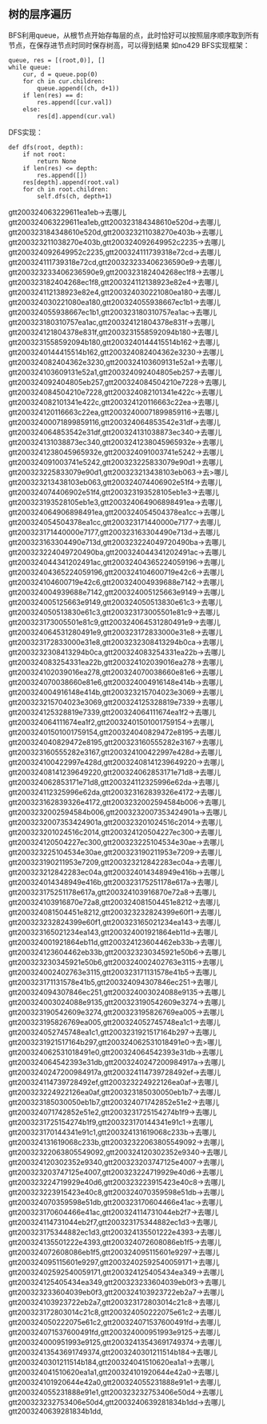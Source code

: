 ## 树的层序遍历
BFS利用queue，从根节点开始存每层的点，此时恰好可以按照层序顺序取到所有节点，在保存进节点时同时保存树高，可以得到结果
如no429
BFS实现框架：
```
queue, res = [(root,0)], []
while queue:
    cur, d = queue.pop(0)
    for ch in cur.children:
        queue.append((ch, d+1))
    if len(res) == d:
        res.append([cur.val])
    else:
        res[d].append(cur.val)
```

DFS实现：
```
def dfs(root, depth):
    if not root:
        return None
    if len(res) <= depth:
        res.append([])
    res[depth].append(root.val)
    for ch in root.children:
        self.dfs(ch, depth+1)
```
gtt200324063229611ea1eb->去哪儿gtt200324063229611ea1eb,gtt200323184348610e520d->去哪儿gtt200323184348610e520d,gtt200323211038270e403b->去哪儿gtt200323211038270e403b,gtt200324092649952c2235->去哪儿gtt200324092649952c2235,gtt200324111739318e72cd->去哪儿gtt200324111739318e72cd,gtt200323233406236590e9->去哪儿gtt200323233406236590e9,gtt200323182404268ec1f8->去哪儿gtt200323182404268ec1f8,gtt200324112138923e82e4->去哪儿gtt200324112138923e82e4,gtt200324030221080ea180->去哪儿gtt200324030221080ea180,gtt200324055938667ec1b1->去哪儿gtt200324055938667ec1b1,gtt200323180310757ea1ac->去哪儿gtt200323180310757ea1ac,gtt200324121804378e831f->去哪儿gtt200324121804378e831f,gtt2003231558592094b180->去哪儿gtt2003231558592094b180,gtt2003240144415514b162->去哪儿gtt2003240144415514b162,gtt200324082404362e3230->去哪儿gtt200324082404362e3230,gtt200324103609131e52a1->去哪儿gtt200324103609131e52a1,gtt200324092404805eb257->去哪儿gtt200324092404805eb257,gtt200324084504210e7228->去哪儿gtt200324084504210e7228,gtt200324082101341e422c->去哪儿gtt200324082101341e422c,gtt200324120116663c22ea->去哪儿gtt200324120116663c22ea,gtt20032400071899859116->去哪儿gtt20032400071899859116,gtt200324064853542e31df->去哪儿gtt200324064853542e31df,gtt200324131038873ec340->去哪儿gtt200324131038873ec340,gtt2003241238045965932e->去哪儿gtt2003241238045965932e,gtt200324091003741e5242->去哪儿gtt200324091003741e5242,gtt200323225833079e90d1->去哪儿gtt200323225833079e90d1,gtt200323213438103eb063->去>哪儿gtt200323213438103eb063,gtt200324074406902e51f4->去哪儿gtt200324074406902e51f4,gtt200323193528105eb1e3->去哪儿gtt200323193528105eb1e3,gtt200324064906898491ea->去哪儿gtt200324064906898491ea,gtt200324054504378ea1cc->去哪儿gtt200324054504378ea1cc,gtt200323171440000e7177->去哪儿gtt200323171440000e7177,gtt200323163304490e713d->去哪儿gtt200323163304490e713d,gtt200323224049720490ba->去哪儿gtt200323224049720490ba,gtt200324044341202491ac->去哪儿gtt200324044341202491ac,gtt20032404365224059196->去哪儿gtt20032404365224059196,gtt200324104600719e42c6->去哪儿gtt200324104600719e42c6,gtt200324004939688e7142->去哪儿gtt200324004939688e7142,gtt200324005125663e9149->去哪儿gtt200324005125663e9149,gtt200324050513830e61c3->去哪儿gtt200324050513830e61c3,gtt200323173005501e81c9->去哪儿gtt200323173005501e81c9,gtt200324064531280491e9->去哪儿gtt200324064531280491e9,gtt200323172833000e31e8->去哪儿gtt200323172833000e31e8,gtt2003232308413294b0ca->去哪儿gtt2003232308413294b0ca,gtt200324083254331ea22b->去哪儿gtt200324083254331ea22b,gtt200324102039016ea278->去哪儿gtt200324102039016ea278,gtt200324070038660e81e6->去哪儿gtt200324070038660e81e6,gtt200324004916148e414b->去哪儿gtt200324004916148e414b,gtt200323215704023e3069->去哪儿gtt200323215704023e3069,gtt200324125328819e7339->去哪儿gtt200324125328819e7339,gtt200324064111674ea1f2->去哪儿gtt200324064111674ea1f2,gtt20032401501001759154->去哪儿gtt20032401501001759154,gtt200324040829472e8195->去哪儿gtt200324040829472e8195,gtt200323160555282e3167->去哪儿gtt200323160555282e3167,gtt200324100422997e428d->去哪儿gtt200324100422997e428d,gtt20032408141239649220->去哪儿gtt20032408141239649220,gtt200324062853171e71d8->去哪儿gtt200324062853171e71d8,gtt200324112325996e62da->去哪儿gtt200324112325996e62da,gtt200323162839326e4172->去哪儿gtt200323162839326e4172,gtt2003232002594584b006->去哪儿gtt2003232002594584b006,gtt2003232007353424901a->去哪儿gtt2003232007353424901a,gtt200323201024516c2014->去哪儿gtt200323201024516c2014,gtt200324120504227ec300->去哪儿gtt200324120504227ec300,gtt200323225104534e30ae->去哪儿gtt200323225104534e30ae,gtt200323190211953e7209->去哪儿gtt200323190211953e7209,gtt200323212842283ec04a->去哪儿gtt200323212842283ec04a,gtt200324014348949e416b->去哪儿gtt200324014348949e416b,gtt200323175251178e617a->去哪儿gtt200323175251178e617a,gtt200324103916870e72a8->去哪儿gtt200324103916870e72a8,gtt200324081504451e8212->去哪儿gtt200324081504451e8212,gtt200323232824399e60f1->去哪儿gtt200323232824399e60f1,gtt200323165021234ea143->去哪儿gtt200323165021234ea143,gtt200324001921864eb11d->去哪儿gtt200324001921864eb11d,gtt200324123604462eb33b->去哪儿gtt200324123604462eb33b,gtt200323230345921e50b6->去哪儿gtt200323230345921e50b6,gtt200324002402763e3115->去哪儿gtt200324002402763e3115,gtt200323171131578e41b5->去哪儿gtt200323171131578e41b5,gtt200324094307846ec251->去哪儿gtt200324094307846ec251,gtt200324003024088e9135->去哪儿gtt200324003024088e9135,gtt200323190542609e3274->去哪儿gtt200323190542609e3274,gtt200323195826769ea005->去哪儿gtt200323195826769ea005,gtt200324052745748ea1c1->去哪儿gtt200324052745748ea1c1,gtt2003231921517164b297->去哪儿gtt2003231921517164b297,gtt200324062531018491e0->去>哪儿gtt200324062531018491e0,gtt200324064542393e31db->去哪儿gtt200324064542393e31db,gtt2003240247200984917a->去哪儿gtt2003240247200984917a,gtt200324114739728492ef->去哪儿gtt200324114739728492ef,gtt200323224922126ea0af->去哪儿gtt200323224922126ea0af,gtt200323185030050eb1b7->去哪儿gtt200323185030050eb1b7,gtt200324071742852e51e2->去哪儿gtt200324071742852e51e2,gtt2003231725154274b1f9->去哪儿gtt2003231725154274b1f9,gtt200323170144341e91c1->去哪儿gtt200323170144341e91c1,gtt200324131619068c233b->去哪儿gtt200324131619068c233b,gtt20032322063805549092->去哪儿gtt20032322063805549092,gtt200324120302352e9340->去哪儿gtt200324120302352e9340,gtt200323203747125e4007->去哪儿gtt200323203747125e4007,gtt200323224719929e40d6->去哪儿gtt200323224719929e40d6,gtt200323223915423e40c8->去哪儿gtt200323223915423e40c8,gtt200324070359598e51db->去哪儿gtt200324070359598e51db,gtt200323170604466e41ac->去哪儿gtt200323170604466e41ac,gtt200324114731044eb2f7->去哪儿gtt200324114731044eb2f7,gtt200323175344882ec1d3->去哪儿gtt200323175344882ec1d3,gtt200324135501222e4393->去哪儿gtt200324135501222e4393,gtt200324072608086eb1f5->去哪儿gtt200324072608086eb1f5,gtt200324095115601e9297->去哪儿gtt200324095115601e9297,gtt20032402592540059171->去哪儿gtt20032402592540059171,gtt200324125405434ea349->去哪儿gtt200324125405434ea349,gtt200323233604039eb0f3->去哪儿gtt200323233604039eb0f3,gtt200324103923722eb2a7->去哪儿gtt200324103923722eb2a7,gtt200323172803014c21c8->去哪儿gtt200323172803014c21c8,gtt200324050222075e61c2->去哪儿gtt200324050222075e61c2,gtt200324071537600491fd->去哪儿gtt200324071537600491fd,gtt200324000951993e9125->去哪儿gtt200324000951993e9125,gtt20032413543691749374->去哪儿gtt20032413543691749374,gtt2003240301211514b184->去哪儿gtt2003240301211514b184,gtt200324041510620ea1a1->去哪儿gtt200324041510620ea1a1,gtt200324101920644e42a0->去哪儿gtt200324101920644e42a0,gtt200324055231888e91e1->去哪儿gtt200324055231888e91e1,gtt200323232753406e50d4->去哪儿gtt200323232753406e50d4,gtt2003240639281834b1dd->去哪儿gtt2003240639281834b1dd,